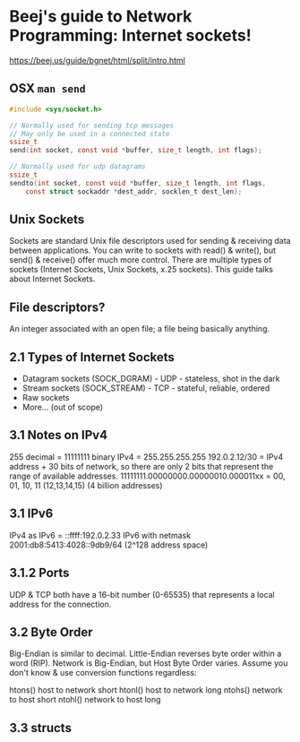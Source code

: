 # Beej's guide to Network Programming: Internet sockets!

https://beej.us/guide/bgnet/html/split/intro.html

## OSX `man send`
```c
#include <sys/socket.h>

// Normally used for sending tcp messages
// May only be used in a connected state
ssize_t
send(int socket, const void *buffer, size_t length, int flags);

// Normally used for udp datagrams
ssize_t
sendto(int socket, const void *buffer, size_t length, int flags,
    const struct sockaddr *dest_addr, socklen_t dest_len);
```

## Unix Sockets
Sockets are standard Unix file descriptors used for sending & receiving data between applications. You can write to sockets with read() & write(), but send() & receive() offer much more control. There are multiple types of sockets (Internet Sockets, Unix Sockets, x.25 sockets). This guide talks about Internet Sockets.

## File descriptors?
An integer associated with an open file; a file being basically anything.

## 2.1 Types of Internet Sockets
- Datagram sockets (SOCK_DGRAM) - UDP - stateless, shot in the dark
- Stream sockets (SOCK_STREAM) - TCP - stateful, reliable, ordered
- Raw sockets
- More... (out of scope)

## 3.1 Notes on IPv4
255 decimal = 11111111 binary
IPv4 = 255.255.255.255
192.0.2.12/30 = IPv4 address + 30 bits of network, so there are only 2 bits that represent the range of available addresses.
11111111.00000000.00000010.000011xx = 00, 01, 10, 11 (12,13,14,15)
(4 billion addresses)

## 3.1 IPv6
IPv4 as IPv6 = ::ffff:192.0.2.33
IPv6 with netmask 2001:db8:5413:4028::9db9/64
(2^128 address space)

## 3.1.2 Ports
UDP & TCP both have a 16-bit number (0-65535) that represents a local address for the connection.

## 3.2 Byte Order
Big-Endian is similar to decimal. Little-Endian reverses byte order within a word (RIP). Network is Big-Endian, but Host Byte Order varies. Assume you don't know & use conversion functions regardless:

htons() 	host to network short
htonl() 	host to network long
ntohs() 	network to host short
ntohl() 	network to host long

## 3.3 structs
